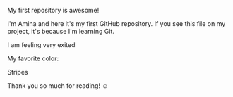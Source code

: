 My first repository is awesome!

I'm Amina and here it's my first GitHub repository.
If you see this file on my project, it's because I'm learning Git.

I am feeling very exited

My favorite color:

Stripes

Thank you so much for reading! ☺
